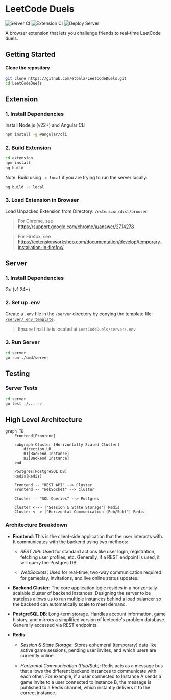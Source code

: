 # LeetCode Duels

![Server CI](https://github.com/etbala/LeetCodeDuels/actions/workflows/go.yml/badge.svg?branch=main)
![Extension CI](https://github.com/etbala/LeetCodeDuels/actions/workflows/extension.yml/badge.svg?branch=main)
![Deploy Server](https://github.com/etbala/LeetCodeDuels/actions/workflows/fly.yml/badge.svg?branch=main)

A browser extension that lets you challenge friends to real-time LeetCode duels.

## Getting Started

#### Clone the repository
```bash
git clone https://github.com/etbala/LeetCodeDuels.git
cd LeetCodeDuels
```

## Extension

### 1. Install Dependencies
Install Node.js (v22+) and Angular CLI
```bash
npm install -g @angular/cli
```

### 2. Build Extension
```bash
cd extension
npm install
ng build
```

Note: Build using `-c local` if you are trying to run the server locally:
```bash
ng build -c local
```

### 3. Load Extension in Browser
Load Unpacked Extension from Directory: `/extension/dist/browser`

> For Chrome, see https://support.google.com/chrome/a/answer/2714278

> For Firefox, see https://extensionworkshop.com/documentation/develop/temporary-installation-in-firefox/

## Server

### 1. Install Dependencies
Go (v1.24+)

### 2. Set up .env
Create a `.env` file in the `/server` directory by copying the template file: [`/server/.env.template`](./server/.env.template).
> Ensure final file is located at `LeetCodeDuels/server/.env`

### 3. Run Server
```bash
cd server
go run ./cmd/server
```

## Testing

### Server Tests
```bash
cd server
go test ./... -v
```

## High Level Architecture
```mermaid
graph TD
    Frontend[Frontend]

    subgraph Cluster [Horizontally Scaled Cluster]
        direction LR
        B1[Backend Instance]
        B2[Backend Instance]
    end

    Postgres[PostgreSQL DB]
    Redis[Redis]

    Frontend -- "REST API" --> Cluster
    Frontend -- "WebSocket" --> Cluster

    Cluster -- "SQL Queries" --> Postgres

    Cluster <--> |"Session & State Storage"| Redis
    Cluster <--> |"Horizontal Communication (Pub/Sub)"| Redis
```

### Architecture Breakdown

* **Frontend**: This is the client-side application that the user interacts with. It communicates with the backend using two methods:

    * *REST API*: Used for standard actions like user login, registration, fetching user profiles, etc. Generally, if a REST endpoint is used, it will query the Postgres DB.

    * *WebSockets*: Used for real-time, two-way communication required for gameplay, invitations, and live online status updates.

* **Backend Cluster**: The core application logic resides in a horizontally scalable cluster of backend instances. Designing the server to be stateless allows us to run multiple instances behind a load balancer so the backend can automatically scale to meet demand.

* **PostgreSQL DB**: Long-term storage. Handles account information, game history, and mirrors a simplified version of leetcode's problem database. Generally accessed via REST endpoints.

* **Redis**:

    * *Session & State Storage*: Stores ephemeral (temporary) data like active game sessions, pending user invites, and which users are currently online.

    * *Horizontal Communication (Pub/Sub)*: Redis acts as a message bus that allows the different backend instances to communicate with each other. For example, if a user connected to Instance A sends a game invite to a user connected to Instance B, the message is published to a Redis channel, which instantly delivers it to the correct instance.
